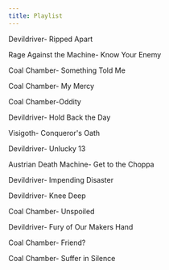 ```yaml
---
title: Playlist
---
```

Devildriver- Ripped Apart

Rage Against the Machine- Know Your Enemy

Coal Chamber- Something Told Me

Coal Chamber- My Mercy

Coal Chamber-Oddity

Devildriver- Hold Back the Day

Visigoth- Conqueror's Oath

Devildriver- Unlucky 13

Austrian Death Machine- Get to the Choppa

Devildriver- Impending Disaster

Devildriver- Knee Deep

Coal Chamber- Unspoiled

Devildriver- Fury of Our Makers Hand

Coal Chamber- Friend?

Coal Chamber- Suffer in Silence